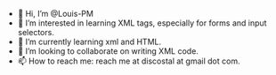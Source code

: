 - 👋 Hi, I’m @Louis-PM
- 👀 I’m interested in learning XML tags, especially for forms and input selectors.
- 🌱 I’m currently learning xml and HTML.
- 💞️ I’m looking to collaborate on writing XML code.
- 📫 How to reach me: reach me at discostal at gmail dot com.

<!---
Louis-PM/Louis-PM is a ✨ special ✨ repository because its `README.md` (this file) appears on your GitHub profile.
You can click the Preview link to take a look at your changes.
--->
